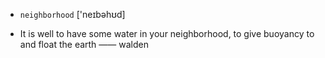 - `neighborhood` ['neɪbəhʊd]



-  It is well to have some water in your neighborhood, to give buoyancy to and float the earth —— walden